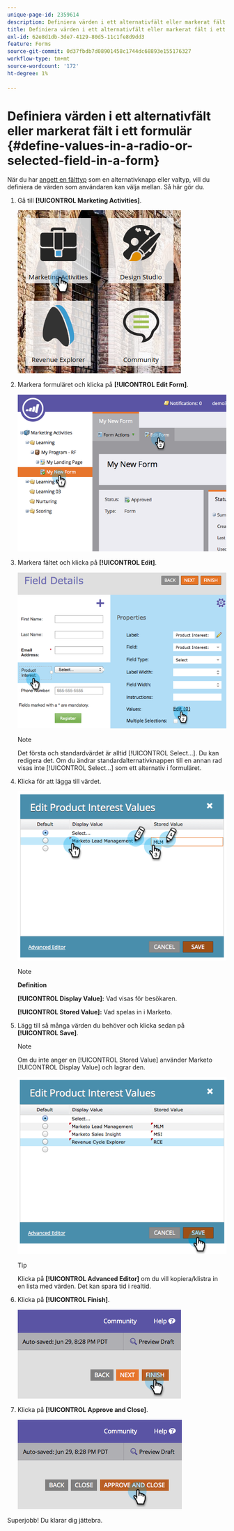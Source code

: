 ```yaml
---
unique-page-id: 2359614
description: Definiera värden i ett alternativfält eller markerat fält i ett formulär - Marketo Docs - produktdokumentation
title: Definiera värden i ett alternativfält eller markerat fält i ett formulär
exl-id: 62e8d1db-3de7-4129-80d5-11c1fe8d9dd3
feature: Forms
source-git-commit: 0d37fbdb7d08901458c1744dc68893e155176327
workflow-type: tm+mt
source-wordcount: '172'
ht-degree: 1%

---
```


# Definiera värden i ett alternativfält eller markerat fält i ett formulär {#define-values-in-a-radio-or-selected-field-in-a-form}

När du har [angett en fälttyp](/help/marketo/product-docs/administration/field-management/change-the-type-of-a-marketo-custom-field.md) som en alternativknapp eller valtyp, vill du definiera de värden som användaren kan välja mellan. Så här gör du.

1. Gå till **[!UICONTROL Marketing Activities]**.

   ![](assets/ma.png)

1. Markera formuläret och klicka på **[!UICONTROL Edit Form]**.

   ![](assets/image2014-9-15-16-3a28-3a56.png)

1. Markera fältet och klicka på **[!UICONTROL Edit]**.

   ![](assets/image2014-9-15-16-3a29-3a6.png)

   >[!NOTE]
   >
   >Det första och standardvärdet är alltid [!UICONTROL Select...]. Du kan redigera det. Om du ändrar standardalternativknappen till en annan rad visas inte [!UICONTROL Select...] som ett alternativ i formuläret.

1. Klicka för att lägga till värdet.

   ![](assets/image2014-9-15-16-3a29-3a18.png)

   >[!NOTE]
   >
   >**Definition**
   >
   >**[!UICONTROL Display Value]:** Vad visas för besökaren.
   >
   >**[!UICONTROL Stored Value]:** Vad spelas in i Marketo.

1. Lägg till så många värden du behöver och klicka sedan på **[!UICONTROL Save]**.

   >[!NOTE]
   >
   >Om du inte anger en [!UICONTROL Stored Value] använder Marketo [!UICONTROL Display Value] och lagrar den.

   ![](assets/image2014-9-15-16-3a29-3a30.png)

   >[!TIP]
   >
   >Klicka på **[!UICONTROL Advanced Editor]** om du vill kopiera/klistra in en lista med värden. Det kan spara tid i realtid.

1. Klicka på **[!UICONTROL Finish]**.

   ![](assets/image2014-9-15-16-3a29-3a43.png)

1. Klicka på **[!UICONTROL Approve and Close]**.

   ![](assets/image2014-9-15-16-3a29-3a57.png)

Superjobb! Du klarar dig jättebra.
